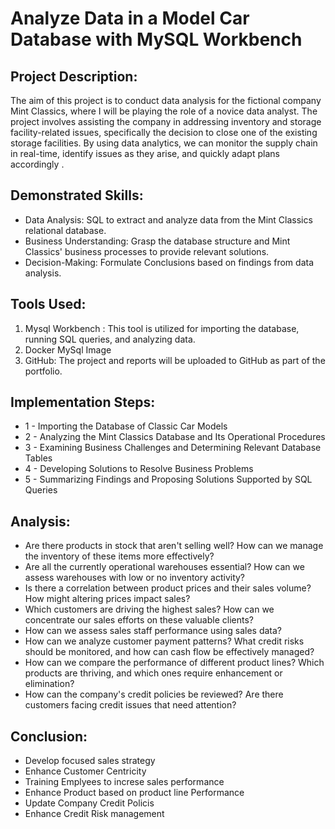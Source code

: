 # Analyze Data in a Model Car Database with MySQL Workbench

## Project Description:
The aim of this project is to conduct data analysis for the fictional company Mint Classics, where I will be playing the role of a novice data analyst. The project involves assisting the company in addressing inventory and storage facility-related issues, specifically the decision to close one of the existing storage facilities. By using data analytics, we can monitor the supply chain in real-time, identify issues as they arise, and quickly adapt plans accordingly .

## Demonstrated Skills:
* Data Analysis: SQL to extract and analyze data from the Mint Classics relational database.
* Business Understanding: Grasp the database structure and Mint Classics' business processes to provide relevant solutions.
* Decision-Making: Formulate Conclusions based on findings from data analysis.

## Tools Used:
1. Mysql Workbench : This tool is utilized for importing the database, running SQL queries, and analyzing data.
2. Docker MySql Image
2. GitHub: The project and reports will be uploaded to GitHub as part of the portfolio.


## Implementation Steps:

* 1 - Importing the Database of Classic Car Models
* 2 - Analyzing the Mint Classics Database and Its Operational Procedures
* 3 - Examining Business Challenges and Determining Relevant Database Tables
* 4 - Developing Solutions to Resolve Business Problems
* 5 - Summarizing Findings and Proposing Solutions Supported by SQL Queries

## Analysis:
* Are there products in stock that aren't selling well? How can we manage the inventory of these items more effectively?
* Are all the currently operational warehouses essential? How can we assess warehouses with low or no inventory activity?
* Is there a correlation between product prices and their sales volume? How might altering prices impact sales?
* Which customers are driving the highest sales? How can we concentrate our sales efforts on these valuable clients?
* How can we assess sales staff performance using sales data?
* How can we analyze customer payment patterns? What credit risks should be monitored, and how can cash flow be effectively managed?
* How can we compare the performance of different product lines? Which products are thriving, and which ones require enhancement or elimination?
* How can the company's credit policies be reviewed? Are there customers facing credit issues that need attention?


## Conclusion:
* Develop focused sales strategy
* Enhance Customer Centricity
* Training Emplyees to increse sales performance
* Enhance Product based on product line Performance
* Update Company Credit Policis
* Enhance Credit Risk management